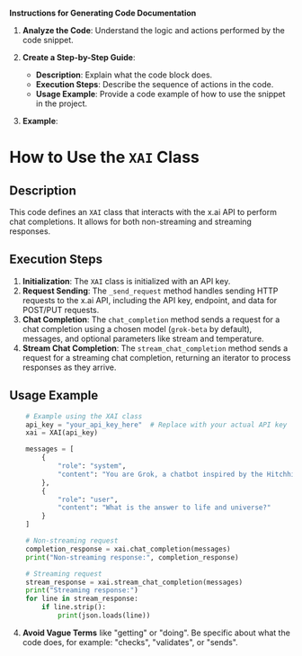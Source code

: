 **Instructions for Generating Code Documentation**

1. **Analyze the Code**: Understand the logic and actions performed by the code snippet.

2. **Create a Step-by-Step Guide**:
    - **Description**: Explain what the code block does.
    - **Execution Steps**: Describe the sequence of actions in the code.
    - **Usage Example**: Provide a code example of how to use the snippet in the project.

3. **Example**:

How to Use the `XAI` Class
=========================================================================================

Description
-------------------------
This code defines an `XAI` class that interacts with the x.ai API to perform chat completions. It allows for both non-streaming and streaming responses.

Execution Steps
-------------------------
1. **Initialization**: The `XAI` class is initialized with an API key. 
2. **Request Sending**: The `_send_request` method handles sending HTTP requests to the x.ai API, including the API key, endpoint, and data for POST/PUT requests.
3. **Chat Completion**: The `chat_completion` method sends a request for a chat completion using a chosen model (`grok-beta` by default), messages, and optional parameters like stream and temperature.
4. **Stream Chat Completion**: The `stream_chat_completion` method sends a request for a streaming chat completion, returning an iterator to process responses as they arrive.

Usage Example
-------------------------

```python
    # Example using the XAI class
    api_key = "your_api_key_here"  # Replace with your actual API key
    xai = XAI(api_key)

    messages = [
        {
            "role": "system",
            "content": "You are Grok, a chatbot inspired by the Hitchhikers Guide to the Galaxy."
        },
        {
            "role": "user",
            "content": "What is the answer to life and universe?"
        }
    ]

    # Non-streaming request
    completion_response = xai.chat_completion(messages)
    print("Non-streaming response:", completion_response)

    # Streaming request
    stream_response = xai.stream_chat_completion(messages)
    print("Streaming response:")
    for line in stream_response:
        if line.strip():
            print(json.loads(line))
```

4. **Avoid Vague Terms** like "getting" or "doing". Be specific about what the code does, for example: "checks", "validates", or "sends".